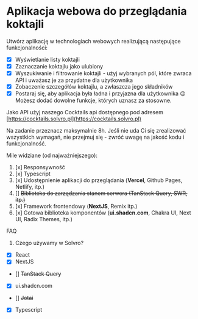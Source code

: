 # Aplikacja webowa do przeglądania koktajli

Utwórz aplikację w technologiach webowych realizującą następujące funkcjonalności:

- [x] Wyświetlanie listy koktajli
- [x] Zaznaczanie koktajlu jako ulubiony
- [x] Wyszukiwanie i filtrowanie koktajli - użyj wybranych pól, które zwraca API i uważasz je za przydatne dla użytkownika
- [x] Zobaczenie szczegółów koktajlu, a zwłaszcza jego składników
- [x] Postaraj się, aby aplikacja była ładna i przyjazna dla użytkownika 😉 Możesz dodać dowolne funkcje, których uznasz za stosowne.

Jako API użyj naszego Cocktails api dostępnego pod adresem [https://cocktails.solvro.pl](https://cocktails.solvro.pl)

Na zadanie przeznacz maksymalnie 8h. Jeśli nie uda Ci się zrealizować wszystkich wymagań, nie przejmuj się - zwróć uwagę na jakość kodu i funkcjonalność.

Mile widziane (od najważniejszego):

1. [x] Responsywność
1. [x] Typescript
1. [x] Udostępnienie aplikacji do przeglądania (**Vercel**, Github Pages, Netlify, itp.)
1. [] ~~Biblioteka do zarządzania stanem serwera (TanStack Query, SWR, itp.)~~
1. [x] Framework frontendowy (**NextJS**, Remix itp.)
1. [x] Gotowa biblioteka komponentów (**ui.shadcn.com**, Chakra UI, Next UI, Radix Themes, itp.)

FAQ

1. Czego używamy w Solvro?
- [x] React
- [x] NextJS
- [] ~~TanStack Query~~
- [x] ui.shadcn.com
- [] ~~Jotai~~
- [x] Typescript
